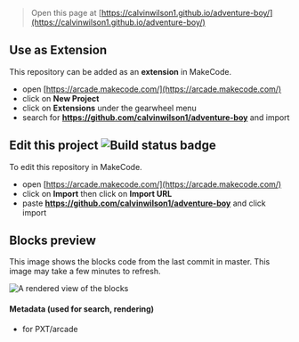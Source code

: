  


> Open this page at [https://calvinwilson1.github.io/adventure-boy/](https://calvinwilson1.github.io/adventure-boy/)

## Use as Extension

This repository can be added as an **extension** in MakeCode.

* open [https://arcade.makecode.com/](https://arcade.makecode.com/)
* click on **New Project**
* click on **Extensions** under the gearwheel menu
* search for **https://github.com/calvinwilson1/adventure-boy** and import

## Edit this project ![Build status badge](https://github.com/calvinwilson1/adventure-boy/workflows/MakeCode/badge.svg)

To edit this repository in MakeCode.

* open [https://arcade.makecode.com/](https://arcade.makecode.com/)
* click on **Import** then click on **Import URL**
* paste **https://github.com/calvinwilson1/adventure-boy** and click import

## Blocks preview

This image shows the blocks code from the last commit in master.
This image may take a few minutes to refresh.

![A rendered view of the blocks](https://github.com/calvinwilson1/adventure-boy/raw/master/.github/makecode/blocks.png)

#### Metadata (used for search, rendering)

* for PXT/arcade
<script src="https://makecode.com/gh-pages-embed.js"></script><script>makeCodeRender("{{ site.makecode.home_url }}", "{{ site.github.owner_name }}/{{ site.github.repository_name }}");</script>
